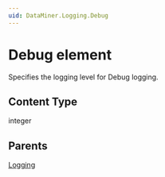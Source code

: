 ```yaml
---
uid: DataMiner.Logging.Debug
---
```


# Debug element

Specifies the logging level for Debug logging.

## Content Type

integer

## Parents

[Logging](xref:DataMiner.Logging)
